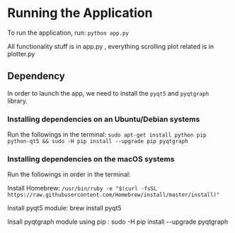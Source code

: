 # Running the Application
To run the application, run: `python app.py`

All functionality stuff is in app.py , everything scrolling plot related is in plotter.py

## Dependency

In order to launch the app, we need to install the `pyqt5` and `pyqtgraph` library.

### Installing dependencies on an Ubuntu/Debian systems

Run the followings in the terminal:
`sudo apt-get install python pip python-qt5 && sudo -H pip install --upgrade pip pyqtgraph`

### Installing dependencies on the macOS systems

Run the followings in order in the terminal:

Install Homebrew: `/usr/bin/ruby -e "$(curl -fsSL https://raw.githubusercontent.com/Homebrew/install/master/install)"`

Install pyqt5 module: brew install pyqt5

Insall pyqtgraph module using pip : sudo -H pip install --upgrade pyqtgraph